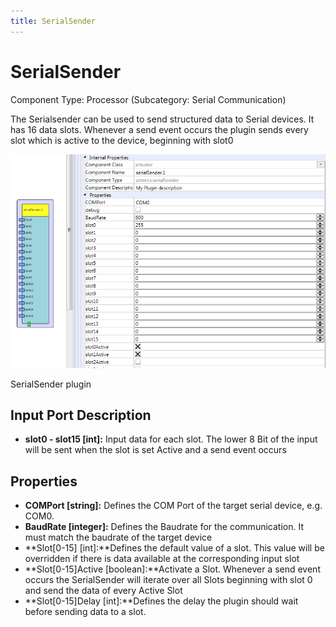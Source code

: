 ```yaml
---
title: SerialSender
---
```


# SerialSender

Component Type: Processor (Subcategory: Serial Communication)

The Serialsender can be used to send structured data to Serial devices. It has 16 data slots. Whenever a send event occurs the plugin sends every slot which is active to the device, beginning with slot0

![Screenshot: SerialSender plugin](./img/SerialSender.png "Screenshot: SerialSender plugin")

SerialSender plugin

## Input Port Description

- **slot0 - slot15 \[int\]:** Input data for each slot. The lower 8 Bit of the input will be sent when the slot is set Active and a send event occurs

## Properties

- **COMPort \[string\]:** Defines the COM Port of the target serial device, e.g. COM0.
- **BaudRate \[integer\]:** Defines the Baudrate for the communication. It must match the baudrate of the target device
- **Slot\[0-15\] \[int\]:**Defines the default value of a slot. This value will be overridden if there is data available at the corresponding input slot
- **Slot\[0-15\]Active \[boolean\]:**Activate a Slot. Whenever a send event occurs the SerialSender will iterate over all Slots beginning with slot 0 and send the data of every Active Slot
- **Slot\[0-15\]Delay \[int\]:**Defines the delay the plugin should wait before sending data to a slot.
